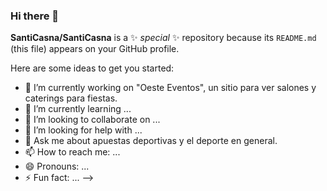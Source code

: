 ### Hi there 👋

**SantiCasna/SantiCasna** is a ✨ _special_ ✨ repository because its `README.md` (this file) appears on your GitHub profile.

Here are some ideas to get you started:

- 🔭 I’m currently working on "Oeste Eventos", un sitio para ver salones y caterings para fiestas.
- 🌱 I’m currently learning ...
- 👯 I’m looking to collaborate on ...
- 🤔 I’m looking for help with ...
- 💬 Ask me about apuestas deportivas y el deporte en general.
- 📫 How to reach me: ...
- 😄 Pronouns: ...
- ⚡ Fun fact: ...
-->
